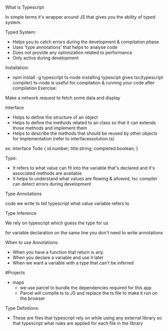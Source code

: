 What is Typescript

In simple terms it's wrapper around JS that gives you the ability of typed system.

Typed System:

- Helps you to catch errors during the development & compilation phase
- Uses 'type annotations' that helps to analyse code
- Does not provide any optimization related to performance
- Only active during development

Installation:

- npm install -g typescript ts-node
  installing typescipt gives tsc(typescript compiler)
  ts-node is useful for compilation & running your code after compilation
  Exercise:

Make a network request to fetch some data and display

Interface

- Helps to define the structure of an object
- Helps to define the methods related to an class so that it can extends those methods and implement them
- Helps to describe the methods that should be reused by other objects for implementation (refer to interfacessolution.ts)

ex:
interface Todo {
id:number;
title:string;
completed:boolean;
}

Type:

- It refers to what value can fit into the variable that's declared and it's associated methods are available
- It helps to understand what values are flowing & allowed, tsc compiler can detect errors during development

Type Annotations

code we write to tell typescript what value variable refers to

Type Inference

We rely on typescript which guess the type for us

for variable declaration on the same line you don't need to write annotations

When to use Annotations:

- When you have a function that return is any.
- When you declare a variable and use it later
- When we want a variable with a type that can't be inferred

#Projects

- maps
  - we use parcel to bundle the dependencies required for this app
  - Parcel will compile ts to JS and replace the ts file to make it run on the browser

Type Defintions:

- These are files that typescript rely on while using any external library so that typescript what rules are applied for each file in the library
